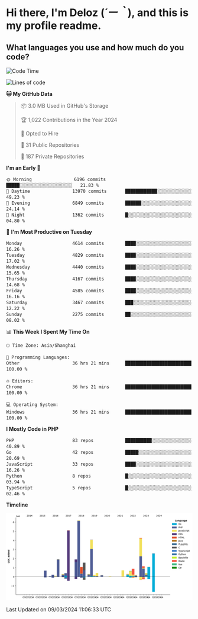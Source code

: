 # **Hi there, I'm Deloz (*´ー｀*), and this is my profile readme.**

## **What languages you use and how much do you code?**

<!--START_SECTION:waka-->
![Code Time](http://img.shields.io/badge/Code%20Time-3%2C425%20hrs%2057%20mins-blue)

![Lines of code](https://img.shields.io/badge/From%20Hello%20World%20I%27ve%20Written-36.5%20million%20lines%20of%20code-blue)

**🐱 My GitHub Data** 

> 📦 3.0 MB Used in GitHub's Storage 
 > 
> 🏆 1,022 Contributions in the Year 2024
 > 
> 💼 Opted to Hire
 > 
> 📜 31 Public Repositories 
 > 
> 🔑 187 Private Repositories 
 > 
**I'm an Early 🐤** 

```text
🌞 Morning                6196 commits        █████░░░░░░░░░░░░░░░░░░░░   21.83 % 
🌆 Daytime                13970 commits       ████████████░░░░░░░░░░░░░   49.23 % 
🌃 Evening                6849 commits        ██████░░░░░░░░░░░░░░░░░░░   24.14 % 
🌙 Night                  1362 commits        █░░░░░░░░░░░░░░░░░░░░░░░░   04.80 % 
```
📅 **I'm Most Productive on Tuesday** 

```text
Monday                   4614 commits        ████░░░░░░░░░░░░░░░░░░░░░   16.26 % 
Tuesday                  4829 commits        ████░░░░░░░░░░░░░░░░░░░░░   17.02 % 
Wednesday                4440 commits        ████░░░░░░░░░░░░░░░░░░░░░   15.65 % 
Thursday                 4167 commits        ████░░░░░░░░░░░░░░░░░░░░░   14.68 % 
Friday                   4585 commits        ████░░░░░░░░░░░░░░░░░░░░░   16.16 % 
Saturday                 3467 commits        ███░░░░░░░░░░░░░░░░░░░░░░   12.22 % 
Sunday                   2275 commits        ██░░░░░░░░░░░░░░░░░░░░░░░   08.02 % 
```


📊 **This Week I Spent My Time On** 

```text
🕑︎ Time Zone: Asia/Shanghai

💬 Programming Languages: 
Other                    36 hrs 21 mins      █████████████████████████   100.00 % 

🔥 Editors: 
Chrome                   36 hrs 21 mins      █████████████████████████   100.00 % 

💻 Operating System: 
Windows                  36 hrs 21 mins      █████████████████████████   100.00 % 
```

**I Mostly Code in PHP** 

```text
PHP                      83 repos            ██████████░░░░░░░░░░░░░░░   40.89 % 
Go                       42 repos            █████░░░░░░░░░░░░░░░░░░░░   20.69 % 
JavaScript               33 repos            ████░░░░░░░░░░░░░░░░░░░░░   16.26 % 
Python                   8 repos             █░░░░░░░░░░░░░░░░░░░░░░░░   03.94 % 
TypeScript               5 repos             █░░░░░░░░░░░░░░░░░░░░░░░░   02.46 % 
```



**Timeline**

![Lines of Code chart](https://raw.githubusercontent.com/deloz/deloz/main/assets/bar_graph.png)


 Last Updated on 09/03/2024 11:06:33 UTC
<!--END_SECTION:waka-->
